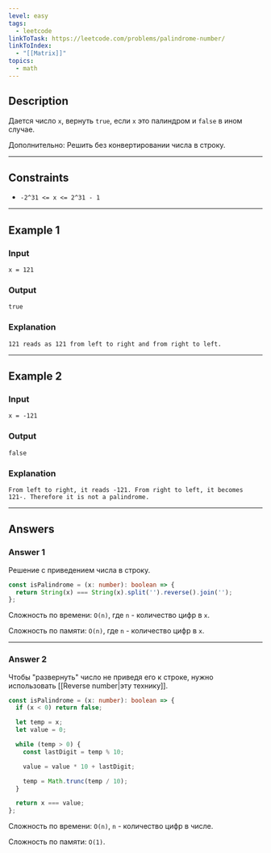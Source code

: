 ```yaml
---
level: easy
tags:
  - leetcode
linkToTask: https://leetcode.com/problems/palindrome-number/
linkToIndex:
  - "[[Matrix]]"
topics:
  - math
---
```

## Description

Дается число `x`, вернуть `true`, если `x` это палиндром и `false` в ином случае.

Дополнительно: Решить без конвертировании числа в строку.

---
## Constraints

- `-2^31 <= x <= 2^31 - 1`

---
## Example 1

### Input

```
x = 121
```
### Output

```
true
```
### Explanation

```
121 reads as 121 from left to right and from right to left.
```

---
## Example 2

### Input

```
x = -121
```
### Output

```
false
```
### Explanation

```
From left to right, it reads -121. From right to left, it becomes 121-. Therefore it is not a palindrome.
```

---
## Answers

### Answer 1

Решение с приведением числа в строку.

```typescript
const isPalindrome = (x: number): boolean => {
  return String(x) === String(x).split('').reverse().join(''); 
};
```

Сложность по времени: `O(n)`, где `n` - количество цифр в `x`.

Сложность по памяти: `O(n)`, где `n` - количество цифр в `x`.

---
### Answer 2

Чтобы "развернуть" число не приведя его к строке, нужно использовать [[Reverse number|эту технику]].

```typescript
const isPalindrome = (x: number): boolean => {
  if (x < 0) return false;

  let temp = x;
  let value = 0;

  while (temp > 0) {
    const lastDigit = temp % 10;

    value = value * 10 + lastDigit;

    temp = Math.trunc(temp / 10);
  }

  return x === value;
};
```

Сложность по времени: `O(n)`, `n` - количество цифр в числе.

Сложность по памяти: `O(1)`.
